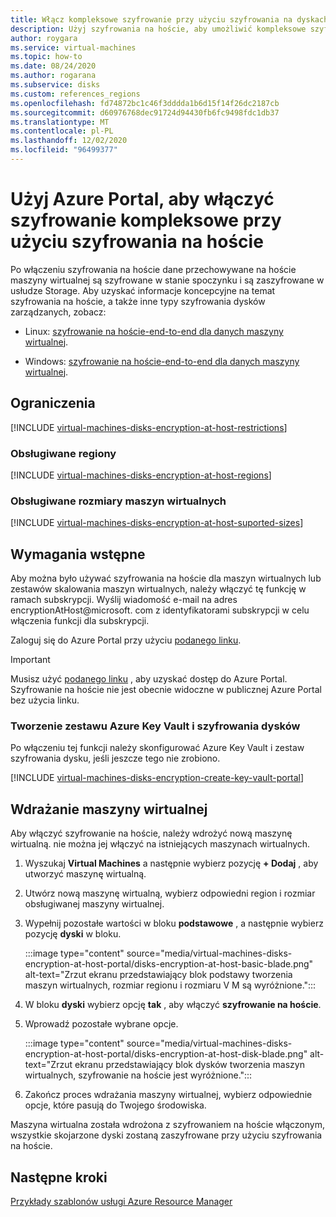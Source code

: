 ```yaml
---
title: Włącz kompleksowe szyfrowanie przy użyciu szyfrowania na dyskach zarządzanych hosta Azure Portal
description: Użyj szyfrowania na hoście, aby umożliwić kompleksowe szyfrowanie na dyskach zarządzanych platformy Azure — Azure Portal.
author: roygara
ms.service: virtual-machines
ms.topic: how-to
ms.date: 08/24/2020
ms.author: rogarana
ms.subservice: disks
ms.custom: references_regions
ms.openlocfilehash: fd74872bc1c46f3dddda1b6d15f14f26dc2187cb
ms.sourcegitcommit: d60976768dec91724d94430fb6fc9498fdc1db37
ms.translationtype: MT
ms.contentlocale: pl-PL
ms.lasthandoff: 12/02/2020
ms.locfileid: "96499377"
---
```

# <a name="use-the-azure-portal-to-enable-end-to-end-encryption-using-encryption-at-host"></a>Użyj Azure Portal, aby włączyć szyfrowanie kompleksowe przy użyciu szyfrowania na hoście

Po włączeniu szyfrowania na hoście dane przechowywane na hoście maszyny wirtualnej są szyfrowane w stanie spoczynku i są zaszyfrowane w usłudze Storage. Aby uzyskać informacje koncepcyjne na temat szyfrowania na hoście, a także inne typy szyfrowania dysków zarządzanych, zobacz:

* Linux: [szyfrowanie na hoście-end-to-end dla danych maszyny wirtualnej](./disk-encryption.md#encryption-at-host---end-to-end-encryption-for-your-vm-data).

* Windows: [szyfrowanie na hoście-end-to-end dla danych maszyny wirtualnej](./disk-encryption.md#encryption-at-host---end-to-end-encryption-for-your-vm-data).

## <a name="restrictions"></a>Ograniczenia

[!INCLUDE [virtual-machines-disks-encryption-at-host-restrictions](../../includes/virtual-machines-disks-encryption-at-host-restrictions.md)]

### <a name="supported-regions"></a>Obsługiwane regiony

[!INCLUDE [virtual-machines-disks-encryption-at-host-regions](../../includes/virtual-machines-disks-encryption-at-host-regions.md)]

### <a name="supported-vm-sizes"></a>Obsługiwane rozmiary maszyn wirtualnych

[!INCLUDE [virtual-machines-disks-encryption-at-host-suported-sizes](../../includes/virtual-machines-disks-encryption-at-host-suported-sizes.md)]

## <a name="prerequisites"></a>Wymagania wstępne

Aby można było używać szyfrowania na hoście dla maszyn wirtualnych lub zestawów skalowania maszyn wirtualnych, należy włączyć tę funkcję w ramach subskrypcji. Wyślij wiadomość e-mail na adres encryptionAtHost@microsoft. com z identyfikatorami subskrypcji w celu włączenia funkcji dla subskrypcji.

Zaloguj się do Azure Portal przy użyciu [podanego linku](https://aka.ms/diskencryptionupdates).

> [!IMPORTANT]
> Musisz użyć [podanego linku](https://aka.ms/diskencryptionupdates) , aby uzyskać dostęp do Azure Portal. Szyfrowanie na hoście nie jest obecnie widoczne w publicznej Azure Portal bez użycia linku.

### <a name="create-an-azure-key-vault-and-disk-encryption-set"></a>Tworzenie zestawu Azure Key Vault i szyfrowania dysków

Po włączeniu tej funkcji należy skonfigurować Azure Key Vault i zestaw szyfrowania dysku, jeśli jeszcze tego nie zrobiono.

[!INCLUDE [virtual-machines-disks-encryption-create-key-vault-portal](../../includes/virtual-machines-disks-encryption-create-key-vault-portal.md)]

## <a name="deploy-a-vm"></a>Wdrażanie maszyny wirtualnej

Aby włączyć szyfrowanie na hoście, należy wdrożyć nową maszynę wirtualną. nie można jej włączyć na istniejących maszynach wirtualnych.

1. Wyszukaj **Virtual Machines** a następnie wybierz pozycję **+ Dodaj** , aby utworzyć maszynę wirtualną.
1. Utwórz nową maszynę wirtualną, wybierz odpowiedni region i rozmiar obsługiwanej maszyny wirtualnej.
1. Wypełnij pozostałe wartości w bloku **podstawowe** , a następnie wybierz pozycję **dyski** w bloku.

    :::image type="content" source="media/virtual-machines-disks-encryption-at-host-portal/disks-encryption-at-host-basic-blade.png" alt-text="Zrzut ekranu przedstawiający blok podstawy tworzenia maszyn wirtualnych, rozmiar regionu i rozmiaru V M są wyróżnione.":::

1. W bloku **dyski** wybierz opcję **tak** , aby włączyć **szyfrowanie na hoście**.
1. Wprowadź pozostałe wybrane opcje.

    :::image type="content" source="media/virtual-machines-disks-encryption-at-host-portal/disks-encryption-at-host-disk-blade.png" alt-text="Zrzut ekranu przedstawiający blok dysków tworzenia maszyn wirtualnych, szyfrowanie na hoście jest wyróżnione.":::

1. Zakończ proces wdrażania maszyny wirtualnej, wybierz odpowiednie opcje, które pasują do Twojego środowiska.

Maszyna wirtualna została wdrożona z szyfrowaniem na hoście włączonym, wszystkie skojarzone dyski zostaną zaszyfrowane przy użyciu szyfrowania na hoście.

## <a name="next-steps"></a>Następne kroki

[Przykłady szablonów usługi Azure Resource Manager](https://github.com/Azure-Samples/managed-disks-powershell-getting-started/tree/master/EncryptionAtHost)